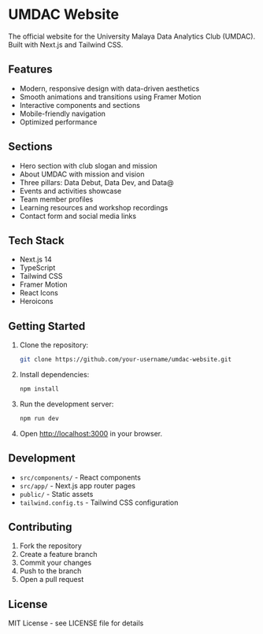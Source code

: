 # UMDAC Website

The official website for the University Malaya Data Analytics Club (UMDAC). Built with Next.js and Tailwind CSS.

## Features

- Modern, responsive design with data-driven aesthetics
- Smooth animations and transitions using Framer Motion
- Interactive components and sections
- Mobile-friendly navigation
- Optimized performance

## Sections

- Hero section with club slogan and mission
- About UMDAC with mission and vision
- Three pillars: Data Debut, Data Dev, and Data@
- Events and activities showcase
- Team member profiles
- Learning resources and workshop recordings
- Contact form and social media links

## Tech Stack

- Next.js 14
- TypeScript
- Tailwind CSS
- Framer Motion
- React Icons
- Heroicons

## Getting Started

1. Clone the repository:
   ```bash
   git clone https://github.com/your-username/umdac-website.git
   ```

2. Install dependencies:
   ```bash
   npm install
   ```

3. Run the development server:
   ```bash
   npm run dev
   ```

4. Open [http://localhost:3000](http://localhost:3000) in your browser.

## Development

- `src/components/` - React components
- `src/app/` - Next.js app router pages
- `public/` - Static assets
- `tailwind.config.ts` - Tailwind CSS configuration

## Contributing

1. Fork the repository
2. Create a feature branch
3. Commit your changes
4. Push to the branch
5. Open a pull request

## License

MIT License - see LICENSE file for details
